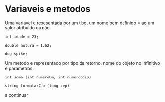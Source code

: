 # Variaveis e metodos

Uma variavel e repesentada por um tipo, um nome bem definido = ao um valor atribuido ou não.

```
int idade = 23;

double autura = 1.62;

dog spike;
```

Um metodo e representado por tipo de retorno, nome do objeto no infinitivo e parametros.

```
int soma (int numeroUm, int numeroDois)

string formatarCep (long cep)
```

a continuar
